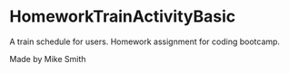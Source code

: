 # HomeworkTrainActivityBasic
A train schedule for users.
Homework assignment for coding bootcamp.

Made by Mike Smith
